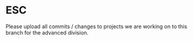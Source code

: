 # ESC
Please upload all commits / changes to projects we are working on to this branch for the advanced division.
